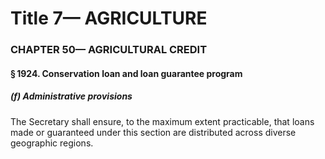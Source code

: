 
# Title 7— AGRICULTURE
### CHAPTER 50— AGRICULTURAL CREDIT
#### § 1924. Conservation loan and loan guarantee program
##### (f) Administrative provisions

The Secretary shall ensure, to the maximum extent practicable, that loans made or guaranteed under this section are distributed across diverse geographic regions.
